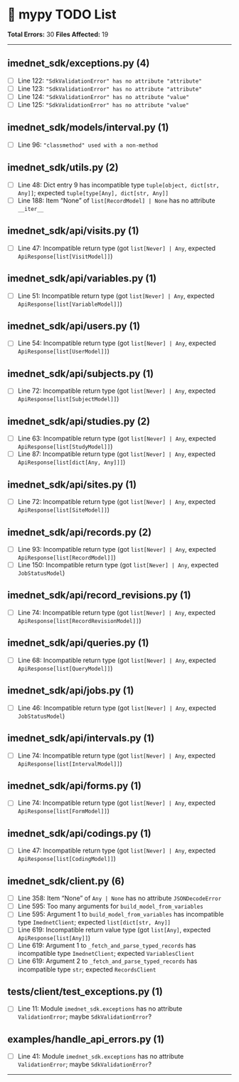 # **📝 mypy TODO List**

**Total Errors:** 30
**Files Affected:** 19

---

## imednet_sdk/exceptions.py (4)

- [ ] Line 122: `"SdkValidationError" has no attribute "attribute"`
- [ ] Line 123: `"SdkValidationError" has no attribute "attribute"`
- [ ] Line 124: `"SdkValidationError" has no attribute "value"`
- [ ] Line 125: `"SdkValidationError" has no attribute "value"`

## imednet_sdk/models/interval.py (1)

- [ ] Line 96: `"classmethod" used with a non-method`

## imednet_sdk/utils.py (2)

- [ ] Line 48: Dict entry 9 has incompatible type `tuple[object, dict[str, Any]]`; expected `tuple[type[Any], dict[str, Any]]`
- [ ] Line 188: Item “None” of `list[RecordModel] | None` has no attribute `__iter__`

## imednet_sdk/api/visits.py (1)

- [ ] Line 47: Incompatible return type (got `list[Never] | Any`, expected `ApiResponse[list[VisitModel]]`)

## imednet_sdk/api/variables.py (1)

- [ ] Line 51: Incompatible return type (got `list[Never] | Any`, expected `ApiResponse[list[VariableModel]]`)

## imednet_sdk/api/users.py (1)

- [ ] Line 54: Incompatible return type (got `list[Never] | Any`, expected `ApiResponse[list[UserModel]]`)

## imednet_sdk/api/subjects.py (1)

- [ ] Line 72: Incompatible return type (got `list[Never] | Any`, expected `ApiResponse[list[SubjectModel]]`)

## imednet_sdk/api/studies.py (2)

- [ ] Line 63: Incompatible return type (got `list[Never] | Any`, expected `ApiResponse[list[StudyModel]]`)
- [ ] Line 87: Incompatible return type (got `list[Never] | Any`, expected `ApiResponse[list[dict[Any, Any]]]`)

## imednet_sdk/api/sites.py (1)

- [ ] Line 72: Incompatible return type (got `list[Never] | Any`, expected `ApiResponse[list[SiteModel]]`)

## imednet_sdk/api/records.py (2)

- [ ] Line 93: Incompatible return type (got `list[Never] | Any`, expected `ApiResponse[list[RecordModel]]`)
- [ ] Line 150: Incompatible return type (got `list[Never] | Any`, expected `JobStatusModel`)

## imednet_sdk/api/record_revisions.py (1)

- [ ] Line 74: Incompatible return type (got `list[Never] | Any`, expected `ApiResponse[list[RecordRevisionModel]]`)

## imednet_sdk/api/queries.py (1)

- [ ] Line 68: Incompatible return type (got `list[Never] | Any`, expected `ApiResponse[list[QueryModel]]`)

## imednet_sdk/api/jobs.py (1)

- [ ] Line 46: Incompatible return type (got `list[Never] | Any`, expected `JobStatusModel`)

## imednet_sdk/api/intervals.py (1)

- [ ] Line 74: Incompatible return type (got `list[Never] | Any`, expected `ApiResponse[list[IntervalModel]]`)

## imednet_sdk/api/forms.py (1)

- [ ] Line 74: Incompatible return type (got `list[Never] | Any`, expected `ApiResponse[list[FormModel]]`)

## imednet_sdk/api/codings.py (1)

- [ ] Line 47: Incompatible return type (got `list[Never] | Any`, expected `ApiResponse[list[CodingModel]]`)

## imednet_sdk/client.py (6)

- [ ] Line 358: Item “None” of `Any | None` has no attribute `JSONDecodeError`
- [ ] Line 595: Too many arguments for `build_model_from_variables`
- [ ] Line 595: Argument 1 to `build_model_from_variables` has incompatible type `ImednetClient`; expected `list[dict[str, Any]]`
- [ ] Line 619: Incompatible return value type (got `list[Any]`, expected `ApiResponse[list[Any]]`)
- [ ] Line 619: Argument 1 to `_fetch_and_parse_typed_records` has incompatible type `ImednetClient`; expected `VariablesClient`
- [ ] Line 619: Argument 2 to `_fetch_and_parse_typed_records` has incompatible type `str`; expected `RecordsClient`

## tests/client/test_exceptions.py (1)

- [ ] Line 11: Module `imednet_sdk.exceptions` has no attribute `ValidationError`; maybe `SdkValidationError`?

## examples/handle_api_errors.py (1)

- [ ] Line 41: Module `imednet_sdk.exceptions` has no attribute `ValidationError`; maybe `SdkValidationError`?

---

